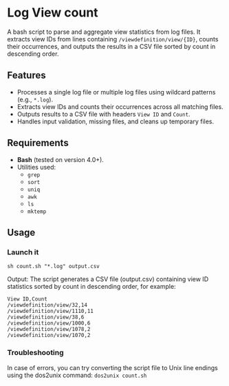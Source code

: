 # Log View count

A bash script to parse and aggregate view statistics from log files. It extracts view IDs from lines containing `/viewdefinition/view/{ID}`, counts their occurrences, and outputs the results in a CSV file sorted by count in descending order.

## Features

- Processes a single log file or multiple log files using wildcard patterns (e.g., `*.log`).
- Extracts view IDs and counts their occurrences across all matching files.
- Outputs results to a CSV file with headers `View ID` and `Count`.
- Handles input validation, missing files, and cleans up temporary files.

## Requirements

- **Bash** (tested on version 4.0+).
- Utilities used:
  - `grep`
  - `sort`
  - `uniq`
  - `awk`
  - `ls`
  - `mktemp`

## Usage

### Launch it 
```sh count.sh "*.log" output.csv```

Output:
The script generates a CSV file (output.csv) containing view ID statistics sorted by count in descending order, for example:
```
View ID,Count
/viewdefinition/view/32,14
/viewdefinition/view/1110,11
/viewdefinition/view/38,6
/viewdefinition/view/1000,6
/viewdefinition/view/1078,2
/viewdefinition/view/1070,2
```

### Troubleshooting
In case of errors, you can try converting the script file to Unix line endings using the dos2unix command:
```dos2unix count.sh```
